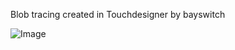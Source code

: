 Blob tracing created in Touchdesigner by bayswitch



![Image](https://github.com/user-attachments/assets/aa84bf63-24b9-4548-99be-0374dfd56037)

